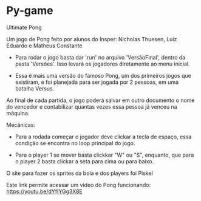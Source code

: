 # Py-game
Ultimate Pong

Um jogo de Pong feito por alunos do Insper: Nicholas Thuesen, Luiz Eduardo e Matheus Constante 

 - Para rodar o jogo basta dar 'run' no arquivo 'VersãoFinal', dentro da pasta 'Versôes'. Isso levará os jogadores diretamente ao menu inicial.

 - Essa é mais uma versão do famoso Pong, um dos primeiros jogos que existiram, e foi planejada para ser jogada por 2 pessoas, em uma batalha Versus.

Ao final de cada partida, o jogo poderá salvar em outro documento o nome do vencedor e contabilizar quantas vezes essa pessoa já venceu na máquina.

Mecânicas:

 - Para a rodada começar o jogador deve clickar a tecla de espaço, essa condição se encontra no loop principal do jogo.

 - Para o player 1 se mover basta clickkar "W" ou "S", enquanto, que para o player 2 basta clickar a seta para cima ou para baixo.


O site para fazer os sprites da bola e dos players foi Piskel


Este link permite acessar um video do Pong funcionando:
https://youtu.be/dYfIYGg3X8E